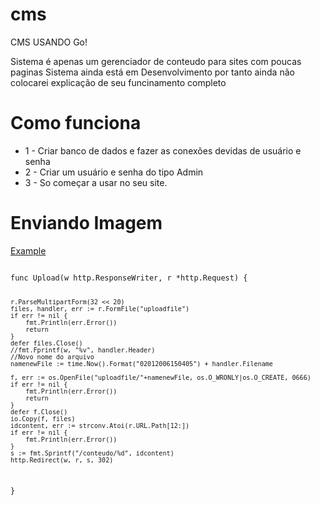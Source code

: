 # cms
CMS USANDO Go!

Sistema é apenas um gerenciador de conteudo para sites com poucas paginas
Sistema ainda está em Desenvolvimento por tanto ainda não colocarei explicação de seu funcinamento completo


<h1><b>Como funciona</b></h1>
<ul>
  <li> 1 - Criar banco de dados e fazer as conexões devidas de usuário e senha</li>
  <li> 2 - Criar um usuário e senha do tipo Admin</li>
  <li> 3 - So começar a usar no seu site.</li>
</ul>
<h1><b>Enviando Imagem</b></h1>
<p><a href="https://github.com/DiegoSantosWS/cms/blob/master/apis.go#L256">Example</a></p>
<code>
func Upload(w http.ResponseWriter, r *http.Request) {

	r.ParseMultipartForm(32 << 20)
	files, handler, err := r.FormFile("uploadfile")
	if err != nil {
		fmt.Println(err.Error())
		return
	}
	defer files.Close()
	//fmt.Fprintf(w, "%v", handler.Header)
	//Novo nome do arquivo
	namenewFile := time.Now().Format("02012006150405") + handler.Filename

	f, err := os.OpenFile("uploadfile/"+namenewFile, os.O_WRONLY|os.O_CREATE, 0666)
	if err != nil {
		fmt.Println(err.Error())
		return
	}
	defer f.Close()
	io.Copy(f, files)
	idcontent, err := strconv.Atoi(r.URL.Path[12:])
	if err != nil {
		fmt.Println(err.Error())
	}
	s := fmt.Sprintf("/conteudo/%d", idcontent)
	http.Redirect(w, r, s, 302)
}

</code>